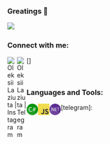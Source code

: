 ### Greatings 👋

![](https://komarev.com/ghpvc/?username=olexiy1)

### Connect with me:

[<img align="left" alt="OleksiiLaziuta | Instagram" width="22px" src="https://cdn.jsdelivr.net/npm/simple-icons@v3/icons/instagram.svg" />][instagram]
[<img align="left" alt="OleksiiLaziuta | Telegram" width="22px" src="https://cdn.jsdelivr.net/npm/simple-icons@v3/icons/telegram.svg" />]

<br />

### Languages and Tools:

<img align="left" alt="C#" width="26px" 
src="https://raw.githubusercontent.com/github/explore/80688e429a7d4ef2fca1e82350fe8e3517d3494d/topics/csharp/csharp.png" />
<img align="left" alt="JavaScript" width="26px"         src="https://raw.githubusercontent.com/github/explore/80688e429a7d4ef2fca1e82350fe8e3517d3494d/topics/javascript/javascript.png" />
<img align="left" alt=".NET" width="26px" 
src="https://raw.githubusercontent.com/github/explore/80688e429a7d4ef2fca1e82350fe8e3517d3494d/topics/dotnet/dotnet.png" />

[instagram]: https://www.instagram.com/oleksiylaziuta/
[telegram]: 
